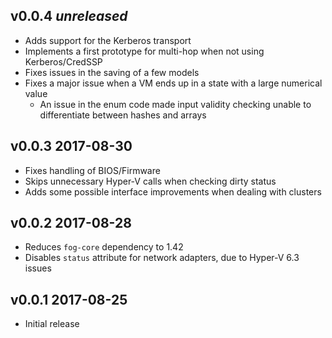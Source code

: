 ## v0.0.4 *unreleased*

- Adds support for the Kerberos transport
- Implements a first prototype for multi-hop when not using Kerberos/CredSSP
- Fixes issues in the saving of a few models
- Fixes a major issue when a VM ends up in a state with a large numerical value
  - An issue in the enum code made input validity checking unable to differentiate between hashes and arrays

## v0.0.3 2017-08-30

- Fixes handling of BIOS/Firmware
- Skips unnecessary Hyper-V calls when checking dirty status
- Adds some possible interface improvements when dealing with clusters

## v0.0.2 2017-08-28

- Reduces `fog-core` dependency to 1.42
- Disables `status` attribute for network adapters, due to Hyper-V 6.3 issues

## v0.0.1 2017-08-25

- Initial release
